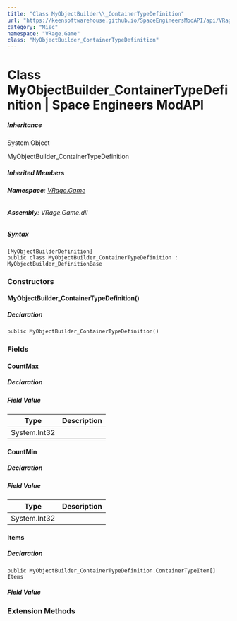 ```yaml
---
title: "Class MyObjectBuilder\\_ContainerTypeDefinition"
url: "https://keensoftwarehouse.github.io/SpaceEngineersModAPI/api/VRage.Game.MyObjectBuilder_ContainerTypeDefinition.html"
category: "Misc"
namespace: "VRage.Game"
class: "MyObjectBuilder_ContainerTypeDefinition"
---
```


# Class MyObjectBuilder\_ContainerTypeDefinition | Space Engineers ModAPI

##### Inheritance

System.Object

MyObjectBuilder\_ContainerTypeDefinition

##### Inherited Members

###### **Namespace**: [VRage.Game](https://keensoftwarehouse.github.io/SpaceEngineersModAPI/api/VRage.Game.html)

###### **Assembly**: VRage.Game.dll

##### Syntax

```
[MyObjectBuilderDefinition]
public class MyObjectBuilder_ContainerTypeDefinition : MyObjectBuilder_DefinitionBase
```

### [](#constructors)Constructors

#### [](#VRage_Game_MyObjectBuilder_ContainerTypeDefinition__ctor)MyObjectBuilder\_ContainerTypeDefinition()

##### Declaration

```
public MyObjectBuilder_ContainerTypeDefinition()
```

### [](#fields)Fields

#### [](#VRage_Game_MyObjectBuilder_ContainerTypeDefinition_CountMax)CountMax

##### Declaration

##### Field Value

| Type | Description |
| --- | --- |
| System.Int32 |     |

#### [](#VRage_Game_MyObjectBuilder_ContainerTypeDefinition_CountMin)CountMin

##### Declaration

##### Field Value

| Type | Description |
| --- | --- |
| System.Int32 |     |

#### [](#VRage_Game_MyObjectBuilder_ContainerTypeDefinition_Items)Items

##### Declaration

```
public MyObjectBuilder_ContainerTypeDefinition.ContainerTypeItem[] Items
```

##### Field Value

### [](#extensionmethods)Extension Methods